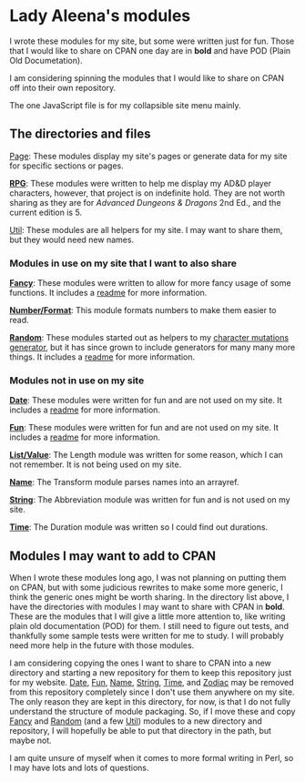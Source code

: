 # Lady Aleena's modules

I wrote these modules for my site, but some were written just for fun. Those that I would like to share on CPAN one day are in **bold** and have POD (Plain Old Documetation).

I am considering spinning the modules that I would like to share on CPAN off into their own repository.

The one JavaScript file is for my collapsible site menu mainly.

## The directories and files

[Page](Page): These modules display my site's pages or generate data for my site for specific sections or pages.

[**RPG**](RPG): These modules were written to help me display my AD&D player characters, however, that project is on indefinite hold. They are not worth sharing as they are for *Advanced Dungeons & Dragons* 2nd Ed., and the current edition is 5.

[Util](Util): These modules are all helpers for my site. I may want to share them, but they would need new names.

### Modules in use on my site that I want to also share

[**Fancy**](Fancy): These modules were written to allow for more fancy usage of some functions. It includes a [readme](Fancy/readme.md) for more information.

[**Number/Format**](Number/Format): This module formats numbers to make them easier to read.

[**Random**](Random): These modules started out as helpers to my [character mutations generator](RPG/CharacterMutation.pm), but it has since grown to include generators for many many more things. It includes a [readme](Random/readme.md) for more information.

### Modules not in use on my site

[**Date**](Date): These modules were written for fun and are not used on my site. It includes a [readme](Date/readme.md) for more information.

[**Fun**](Fun): These modules were written for fun and are not used on my site. It includes a [readme](Fun/readme.md) for more information.

[**List/Value**](List/Value): The Length module was written for some reason, which I can not remember. It is not being used on my site.

[**Name**](Name): The Transform module parses names into an arrayref.

[**String**](String): The Abbreviation module was written for fun and is not used on my site.

[**Time**](Time): The Duration module was written so I could find out durations.

## Modules I may want to add to CPAN

When I wrote these modules long ago, I was not planning on putting them on CPAN, but with some judicious rewrites to make some more generic, I think the generic ones might be worth sharing. In the directory list above, I have the directories with modules I may want to share with CPAN in **bold**. These are the modules that I will give a little more attention to, like writing plain old documentation (POD) for them. I still need to figure out tests, and thankfully some sample tests were written for me to study. I will probably need more help in the future with those modules.

I am considering copying the ones I want to share to CPAN into a new directory and starting a new repository for them to keep this repository just for my website. [Date](Date), [Fun](Fun), [Name](Name), [String](String), [Time](Time), and [Zodiac](Zodiac) may be removed from this repository completely since I don't use them anywhere on my site. The only reason they are kept in this directory, for now, is that I do not fully understand the structure of module packaging. So, if I move these and copy [Fancy](Fancy) and [Random](Random) (and a few [Util](Util)) modules to a new directory and repository, I will hopefully be able to put that directory in the path, but maybe not.

I am quite unsure of myself when it comes to more formal writing in Perl, so I may have lots and lots of questions.
